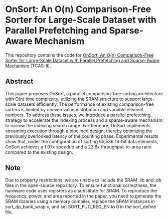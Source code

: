 # OnSort: An O(n) Comparison-Free Sorter for Large-Scale Dataset with Parallel Prefetching and Sparse-Aware Mechanism
This repository contains the code for [OnSort: An O(n) Comparison-Free Sorter for Large-Scale Dataset with Parallel Prefetching and Sparse-Aware Mechanism](https:) (TCAS-II).


## Abstract
This paper proposes OnSort, a parallel comparison-free sorting architecture with O(n) time complexity, utilizing the SRAM structure to support large-scale datasets efficiently. The performance of existing comparison-free sorters is limited by uneven value distribution and variable element numbers. To address these issues, we introduce a parallel prefetching strategy to accelerate the indexing process and a sparse-aware mechanism to narrow the indexing search range. Furthermore, OnSort implements streaming execution through a pipelined design, thereby optimizing the previously overlooked latency of the counting phase. Experimental results show that, under the configuration of sorting 65,536 16-bit data elements, OnSort achieves a 1.97x speedup and a 22.6x throughput-to-area ratio compared to the existing design.

## Note
Due to property restrictions, we are unable to include the SRAM .lib and .db files in the open-source repository. To ensure functional correctness, the hardware code uses registers as a substitute for SRAM. To reproduce the frequency, power, and area reported in the paper, you need to generate the SRAM libraries using a memory compiler, replace the SRAM instances in sort_dp_bank_wrap.v, and set SORT_FUC_REG_EN to 0 in the sort_define file.

